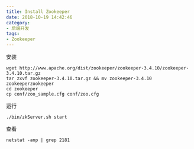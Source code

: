 ```yaml
---
title: Install Zookeeper
date: 2018-10-19 14:42:46
category: 
- 后端开发
tags:
- Zookeeper
---
```


安装  

```shell
wget http://www.apache.org/dist/zookeeper/zookeeper-3.4.10/zookeeper-3.4.10.tar.gz
tar zxvf zookeeper-3.4.10.tar.gz && mv zookeeper-3.4.10 zookeeperzookeeper
cd zookeeper
cp conf/zoo_sample.cfg conf/zoo.cfg
```

运行  

```shell
./bin/zkServer.sh start
```

查看  

```shell
netstat -anp | grep 2181
```
